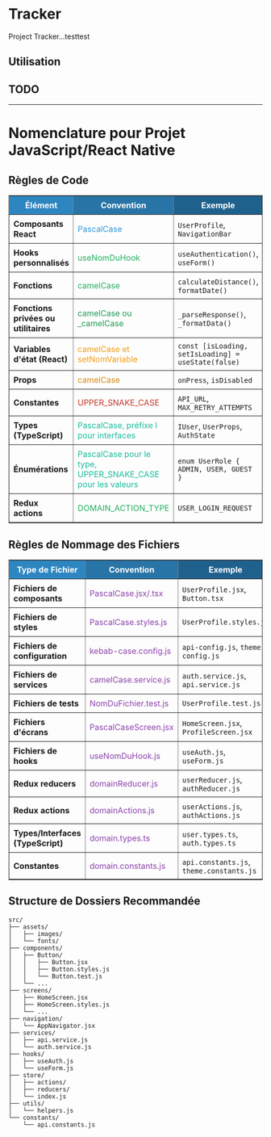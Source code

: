 # Tracker
Project Tracker...testtest
## Utilisation
## TODO
---
# Nomenclature pour Projet JavaScript/React Native
## Règles de Code

<table border="1" style="border-collapse: collapse; width: 100%;">
  <tr>
    <th style="background-color:#2E86C1; color:white; padding: 8px;">Élément</th>
    <th style="background-color:#2874A6; color:white; padding: 8px;">Convention</th>
    <th style="background-color:#1F618D; color:white; padding: 8px;">Exemple</th>
  </tr>
  <tr>
    <td style="padding: 8px;"><b>Composants React</b></td>
    <td style="color:#3498DB; padding: 8px;">PascalCase</td>
    <td style="padding: 8px;"><code>UserProfile</code>, <code>NavigationBar</code></td>
  </tr>
  <tr>
    <td style="padding: 8px;"><b>Hooks personnalisés</b></td>
    <td style="color:#27AE60; padding: 8px;">useNomDuHook</td>
    <td style="padding: 8px;"><code>useAuthentication()</code>, <code>useForm()</code></td>
  </tr>
  <tr>
    <td style="padding: 8px;"><b>Fonctions</b></td>
    <td style="color:#27AE60; padding: 8px;">camelCase</td>
    <td style="padding: 8px;"><code>calculateDistance()</code>, <code>formatDate()</code></td>
  </tr>
  <tr>
    <td style="padding: 8px;"><b>Fonctions privées ou utilitaires</b></td>
    <td style="color:#229954; padding: 8px;">camelCase ou _camelCase</td>
    <td style="padding: 8px;"><code>_parseResponse()</code>, <code>_formatData()</code></td>
  </tr>
  <tr>
    <td style="padding: 8px;"><b>Variables d'état (React)</b></td>
    <td style="color:#F39C12; padding: 8px;">camelCase et setNomVariable</td>
    <td style="padding: 8px;"><code>const [isLoading, setIsLoading] = useState(false)</code></td>
  </tr>
  <tr>
    <td style="padding: 8px;"><b>Props</b></td>
    <td style="color:#D68910; padding: 8px;">camelCase</td>
    <td style="padding: 8px;"><code>onPress</code>, <code>isDisabled</code></td>
  </tr>
  <tr>
    <td style="padding: 8px;"><b>Constantes</b></td>
    <td style="color:#C0392B; padding: 8px;">UPPER_SNAKE_CASE</td>
    <td style="padding: 8px;"><code>API_URL</code>, <code>MAX_RETRY_ATTEMPTS</code></td>
  </tr>
  <tr>
    <td style="padding: 8px;"><b>Types (TypeScript)</b></td>
    <td style="color:#1ABC9C; padding: 8px;">PascalCase, préfixe I pour interfaces</td>
    <td style="padding: 8px;"><code>IUser</code>, <code>UserProps</code>, <code>AuthState</code></td>
  </tr>
  <tr>
    <td style="padding: 8px;"><b>Énumérations</b></td>
    <td style="color:#1ABC9C; padding: 8px;">PascalCase pour le type, UPPER_SNAKE_CASE pour les valeurs</td>
    <td style="padding: 8px;"><code>enum UserRole { ADMIN, USER, GUEST }</code></td>
  </tr>
  <tr>
    <td style="padding: 8px;"><b>Redux actions</b></td>
    <td style="color:#27AE60; padding: 8px;">DOMAIN_ACTION_TYPE</td>
    <td style="padding: 8px;"><code>USER_LOGIN_REQUEST</code></td>
  </tr>
</table>

## Règles de Nommage des Fichiers

<table border="1" style="border-collapse: collapse; width: 100%;">
  <tr>
    <th style="background-color:#2E86C1; color:white; padding: 8px;">Type de Fichier</th>
    <th style="background-color:#2874A6; color:white; padding: 8px;">Convention</th>
    <th style="background-color:#1F618D; color:white; padding: 8px;">Exemple</th>
  </tr>
  <tr>
    <td style="padding: 8px;"><b>Fichiers de composants</b></td>
    <td style="color:#8E44AD; padding: 8px;">PascalCase.jsx/.tsx</td>
    <td style="padding: 8px;"><code>UserProfile.jsx</code>, <code>Button.tsx</code></td>
  </tr>
  <tr>
    <td style="padding: 8px;"><b>Fichiers de styles</b></td>
    <td style="color:#8E44AD; padding: 8px;">PascalCase.styles.js</td>
    <td style="padding: 8px;"><code>UserProfile.styles.js</code></td>
  </tr>
  <tr>
    <td style="padding: 8px;"><b>Fichiers de configuration</b></td>
    <td style="color:#8E44AD; padding: 8px;">kebab-case.config.js</td>
    <td style="padding: 8px;"><code>api-config.js</code>, <code>theme-config.js</code></td>
  </tr>
  <tr>
    <td style="padding: 8px;"><b>Fichiers de services</b></td>
    <td style="color:#8E44AD; padding: 8px;">camelCase.service.js</td>
    <td style="padding: 8px;"><code>auth.service.js</code>, <code>api.service.js</code></td>
  </tr>
  <tr>
    <td style="padding: 8px;"><b>Fichiers de tests</b></td>
    <td style="color:#8E44AD; padding: 8px;">NomDuFichier.test.js</td>
    <td style="padding: 8px;"><code>UserProfile.test.js</code></td>
  </tr>
  <tr>
    <td style="padding: 8px;"><b>Fichiers d'écrans</b></td>
    <td style="color:#8E44AD; padding: 8px;">PascalCaseScreen.jsx</td>
    <td style="padding: 8px;"><code>HomeScreen.jsx</code>, <code>ProfileScreen.jsx</code></td>
  </tr>
  <tr>
    <td style="padding: 8px;"><b>Fichiers de hooks</b></td>
    <td style="color:#8E44AD; padding: 8px;">useNomDuHook.js</td>
    <td style="padding: 8px;"><code>useAuth.js</code>, <code>useForm.js</code></td>
  </tr>
  <tr>
    <td style="padding: 8px;"><b>Redux reducers</b></td>
    <td style="color:#8E44AD; padding: 8px;">domainReducer.js</td>
    <td style="padding: 8px;"><code>userReducer.js</code>, <code>authReducer.js</code></td>
  </tr>
  <tr>
    <td style="padding: 8px;"><b>Redux actions</b></td>
    <td style="color:#8E44AD; padding: 8px;">domainActions.js</td>
    <td style="padding: 8px;"><code>userActions.js</code>, <code>authActions.js</code></td>
  </tr>
  <tr>
    <td style="padding: 8px;"><b>Types/Interfaces (TypeScript)</b></td>
    <td style="color:#8E44AD; padding: 8px;">domain.types.ts</td>
    <td style="padding: 8px;"><code>user.types.ts</code>, <code>auth.types.ts</code></td>
  </tr>
  <tr>
    <td style="padding: 8px;"><b>Constantes</b></td>
    <td style="color:#8E44AD; padding: 8px;">domain.constants.js</td>
    <td style="padding: 8px;"><code>api.constants.js</code>, <code>theme.constants.js</code></td>
  </tr>
</table>

## Structure de Dossiers Recommandée

```
src/
├── assets/
│   ├── images/
│   └── fonts/
├── components/
│   ├── Button/
│   │   ├── Button.jsx
│   │   ├── Button.styles.js
│   │   └── Button.test.js
│   └── ...
├── screens/
│   ├── HomeScreen.jsx
│   ├── HomeScreen.styles.js
│   └── ...
├── navigation/
│   └── AppNavigator.jsx
├── services/
│   ├── api.service.js
│   └── auth.service.js
├── hooks/
│   ├── useAuth.js
│   └── useForm.js
├── store/
│   ├── actions/
│   ├── reducers/
│   └── index.js
├── utils/
│   └── helpers.js
└── constants/
    └── api.constants.js
```